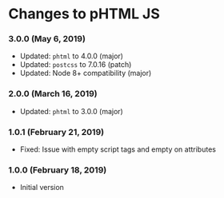 # Changes to pHTML JS

### 3.0.0 (May 6, 2019)

- Updated: `phtml` to 4.0.0 (major)
- Updated: `postcss` to 7.0.16 (patch)
- Updated: Node 8+ compatibility (major)

### 2.0.0 (March 16, 2019)

- Updated: `phtml` to 3.0.0 (major)

### 1.0.1 (February 21, 2019)

- Fixed: Issue with empty script tags and empty on attributes

### 1.0.0 (February 18, 2019)

- Initial version
